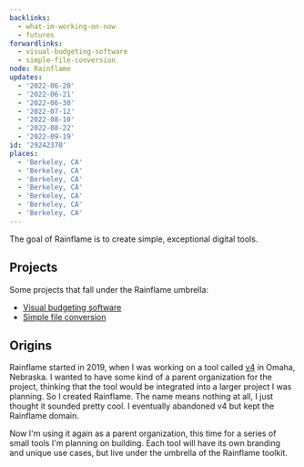 ```yaml
---
backlinks:
  - what-im-working-on-now
  - futures
forwardlinks:
  - visual-budgeting-software
  - simple-file-conversion
node: Rainflame
updates:
  - '2022-06-20'
  - '2022-06-21'
  - '2022-06-30'
  - '2022-07-12'
  - '2022-08-10'
  - '2022-08-22'
  - '2022-09-19'
id: '29242370'
places:
  - 'Berkeley, CA'
  - 'Berkeley, CA'
  - 'Berkeley, CA'
  - 'Berkeley, CA'
  - 'Berkeley, CA'
  - 'Berkeley, CA'
  - 'Berkeley, CA'
---
```

The goal of Rainflame is to create simple, exceptional digital tools.

## Projects

Some projects that fall under the Rainflame umbrella: 

- [Visual budgeting software](visual-budgeting-software.md)
- [Simple file conversion](simple-file-conversion.md)

## Origins

Rainflame started in 2019, when I was working on a tool called [v4](https://github.com/cbroms/V4.js) in Omaha, Nebraska. I wanted to have some kind of a parent organization for the project, thinking that the tool would be integrated into a larger project I was planning. So I created Rainflame. The name means nothing at all, I just thought it sounded pretty cool. I eventually abandoned v4 but kept the Rainflame domain. 

Now I'm using it again as a parent organization, this time for a series of small tools I'm planning on building. Each tool will have its own branding and unique use cases, but live under the umbrella of the Rainflame toolkit. 

